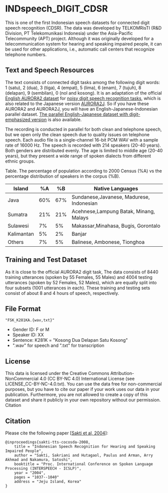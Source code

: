 # INDspeech_DIGIT_CDSR

This is one of the first Indonesian speech datasets for connected digit speech recognition (CDSR). The data was developed by TELKOMRisTI (R&D Division, PT Telekomunikasi Indonesia) under the Asia-Pacific Telecommunity (APT) project. Although it was originally developed for a telecommunication system for hearing and speaking impaired people, it can be used for other applications, i.e., automatic call centers that recognize telephone numbers. 

## Text and Speech Resources

The text consists of connected digit tasks among the following digit words: 1 (satu), 2 (dua), 3 (tiga), 4 (empat), 5 (lima), 6 (enam), 7 (tujuh), 8 (delapan), 9 (sembilan), 0 (nol and kosong). It is an adaptation of the official [English AURORA2 dataset](http://aurora.hsnr.de/aurora-2.html) for [noisy digit speech recognition tasks](http://dnt.kr.hsnr.de/aurora/download/asr2000_final_footer.pdf), which is also related to the Japanese version [AURORA2J](http://research.nii.ac.jp/src/en/CENSREC-1.html). So if you have these AURORA2 and AURORA2J, you will have an English-Japanese-Indonesian parallel dataset. [The parallel English-Japanese dataset with digit-emphasized version](http://www.phontron.com/pcbeu/) is also available. 

The recording is conducted in parallel for both clean and telephone speech, but we open only the clean speech due to quality issues on telephone speech. Each audio file is a single-channel 16-bit PCM WAV with a sample rate of 16000 Hz. The speech is recorded with 214 speakers (20-40 years). Both genders are distributed evenly. The age is limited to middle age (20-40 years), but they present a wide range of spoken dialects from different ethnic groups.

Table. The percentage of population according to 2000 Census (%A) vs the percentage distribution of speakers in the corpus (%B). 

| Island     |  %A |  %B | Native Languages                         |
| ---------- | --- | --- | ---------------------------------------- |
| Java       | 60% | 67% | Sundanese,Javanese, Madurese, Indonesian |
| Sumatra    | 21% | 21% | Acehnese,Lampung Batak, Minang, Malays   | 
| Sulawesi   |  7% |  5% | Makassar,Minahasa, Bugis, Gorontalo      | 
| Kalimantan |  5% |  2% | Banjar                                   |
| Others     |  7% |  5% | Balinese, Ambonese, Tionghoa             |

## Training and Test Dataset

As it is close to the official AURORA2 digit task, The data consists of 8440 training utterances (spoken by 55 Females, 55 Males) and 4004 testing utterances (spoken by 52 Females, 52 Males), which are equally split into four subsets (1001 utterances in each). These training and testing sets consist of about 8 and 4 hours of speech, respectively.

## File Format

```
"FSK_K281KA.{wav,txt}" 
```

- Gender ID: F or M
- Speaker ID: XX
- Sentence: K281K = "Kosong Dua Delapan Satu Kosong"
- ".wav" for speech and ".txt" for transcription

## License

This data is licensed under the Creative Commons Attribution-NonCommercial 4.0 (CC BY-NC 4.0) International License (see LICENSE_CC-BY-NC-4.0.txt).
You can use the data free for non-commercial purposes, but you have to cite our paper if your work uses our data in your publication. Furthermore, you are not allowed to create a copy of this dataset and share it publicly in your own repository without our permission.
Citation

## Citation

Please cite the following paper [[Sakti et al, 2004](https://www.isca-speech.org/archive_v0/interspeech_2004/i04_1037.html)]:

```
@inproceedings{sakti-tts-cocosda-2008,
    title = "Indonesian Speech Recognition for Hearing and Speaking Impaired People",
    author = "Sakti, Sakriani and Hutagaol, Paulus and Arman, Arry Akhmad and Nakamura, Satoshi",
    booktitle = "Proc. International Conference on Spoken Language Processing (INTERSPEECH - ICSLP)",
    year = "2004",
    pages = "1037--1040"
    address = "Jeju Island, Korea"
}
```

